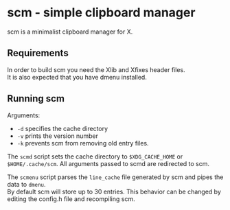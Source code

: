 # scm - simple clipboard manager

scm is a minimalist clipboard manager for X.

## Requirements
In order to build scm you need the Xlib and Xfixes header files.\
It is also expected that you have dmenu installed.

## Running scm

Arguments:
* `-d` specifies the cache directory
* `-v` prints the version number
* `-k` prevents scm from removing old entry files.

The `scmd` script sets the cache directory to `$XDG_CACHE_HOME` or
`$HOME/.cache/scm`. All arguments passed to scmd are redirected to scm.

The `scmenu` script parses the `line_cache` file generated by scm and pipes the
data to `dmenu`.\
By default scm will store up to 30 entries.  This behavior can be changed by
editing the config.h file and recompiling scm.

